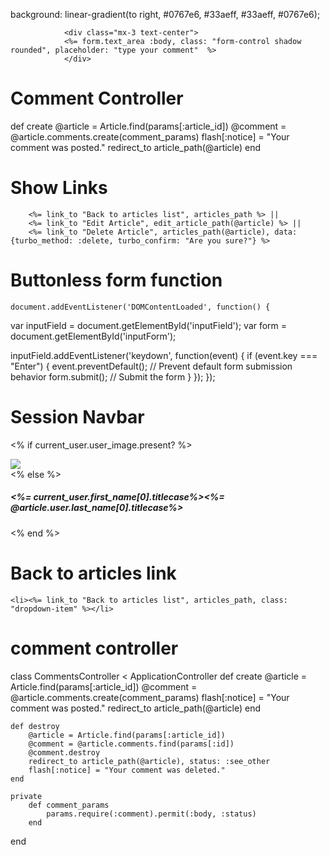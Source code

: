 <link rel="manifest" href="/views/pwa/manifest.json" />

background: linear-gradient(to right, #0767e6, #33aeff, #33aeff, #0767e6);

                <div class="mx-3 text-center">
                <%= form.text_area :body, class: "form-control shadow rounded", placeholder: "type your comment"  %>
                </div>

# Comment Controller

def create
@article = Article.find(params[:article_id])
@comment = @article.comments.create(comment_params)
flash[:notice] = "Your comment was posted."
redirect_to article_path(@article)
end

# Show Links

        <%= link_to "Back to articles list", articles_path %> ||
        <%= link_to "Edit Article", edit_article_path(@article) %> ||
        <%= link_to "Delete Article", articles_path(@article), data: {turbo_method: :delete, turbo_confirm: "Are you sure?"} %>

# Buttonless form function

    document.addEventListener('DOMContentLoaded', function() {

var inputField = document.getElementById('inputField');
var form = document.getElementById('inputForm');

inputField.addEventListener('keydown', function(event) {
if (event.key === "Enter") {
event.preventDefault(); // Prevent default form submission behavior
form.submit(); // Submit the form
}
});
});

# Session Navbar

<% if current_user.user_image.present? %>

<div class="picture_box mx-3">
<img src="<%= current_user.user_image%>">
</div>
<% else %>
<div class="avatar">
<h5><%= current_user.first_name[0].titlecase%><%= @article.user.last_name[0].titlecase%></h5>
</div>
<% end %>

# Back to articles link

    <li><%= link_to "Back to articles list", articles_path, class: "dropdown-item" %></li>

# comment controller

class CommentsController < ApplicationController
def create
@article = Article.find(params[:article_id])
@comment = @article.comments.create(comment_params)
flash[:notice] = "Your comment was posted."
redirect_to article_path(@article)
end

    def destroy
        @article = Article.find(params[:article_id])
        @comment = @article.comments.find(params[:id])
        @comment.destroy
        redirect_to article_path(@article), status: :see_other
        flash[:notice] = "Your comment was deleted."
    end

    private
        def comment_params
            params.require(:comment).permit(:body, :status)
        end

end
